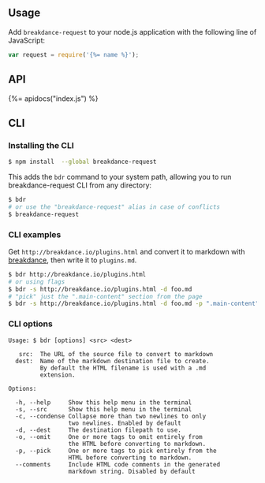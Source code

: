 ## Usage

Add `breakdance-request` to your node.js application with the following line of JavaScript:

```js
var request = require('{%= name %}');
```

## API
{%= apidocs("index.js") %}

## CLI

### Installing the CLI

```sh
$ npm install  --global breakdance-request
```

This adds the `bdr` command to your system path, allowing you to run breakdance-request CLI from any directory:

```sh
$ bdr
# or use the "breakdance-request" alias in case of conflicts
$ breakdance-request
```

### CLI examples

Get `http://breakdance.io/plugins.html` and convert it to markdown with [breakdance](http://breakdance.io), then write it to `plugins.md`. 

```sh
$ bdr http://breakdance.io/plugins.html
# or using flags
$ bdr -s http://breakdance.io/plugins.html -d foo.md
# "pick" just the ".main-content" section from the page
$ bdr -s http://breakdance.io/plugins.html -d foo.md -p ".main-content"
```

### CLI options

```
Usage: $ bdr [options] <src> <dest>

   src:  The URL of the source file to convert to markdown
  dest:  Name of the markdown destination file to create.
         By default the HTML filename is used with a .md
         extension.

Options:

  -h, --help     Show this help menu in the terminal
  -s, --src      Show this help menu in the terminal
  -c, --condense Collapse more than two newlines to only
                 two newlines. Enabled by default
  -d, --dest     The destination filepath to use.
  -o, --omit     One or more tags to omit entirely from
                 the HTML before converting to markdown.
  -p, --pick     One or more tags to pick entirely from the
                 HTML before converting to markdown.
  --comments     Include HTML code comments in the generated
                 markdown string. Disabled by default

```